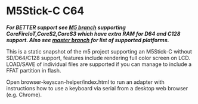 # M5Stick-C C64 #

***For BETTER support see [M5 branch](https://github.com/davervw/c-simple-emu6502-cbm/tree/m5) supporting CoreFireIoT,CoreS2,CoreS3 which have extra RAM for D64 and C128 support.  Also see [master branch](https://github.com/davervw/c-simple-emu6502-cbm/tree/master) for list of supported platforms.***

This is a static snapshot of the m5 project supporting an M5Stick-C without SD/D64/C128 support, features include rendering full color screen on LCD.  LOAD/SAVE of individual files are supported if you can manage to include a FFAT partition in flash.

Open browser-keyscan-helper/index.html to run an adapter with instructions how to use a keyboard via serial from a desktop web browser (e.g. Chrome). 
